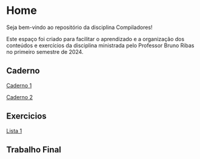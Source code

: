 # Home

Seja bem-vindo ao repositório da disciplina Compiladores!

Este espaço foi criado para facilitar o aprendizado e a organização dos conteúdos e exercícios da disciplina ministrada pelo Professor Bruno Ribas no primeiro semestre de 2024.

## Caderno 

[Caderno 1](Caderno/caderno_1.md)

[Caderno 2]()



## Exercicios

[Lista 1]()

## Trabalho Final